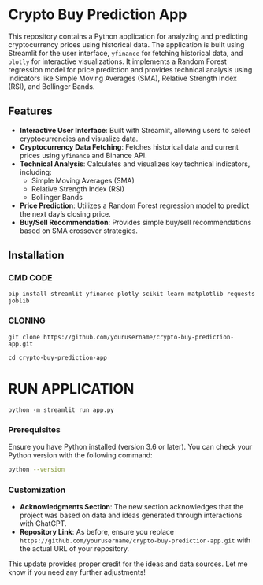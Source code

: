 # Crypto Buy Prediction App

This repository contains a Python application for analyzing and predicting cryptocurrency prices using historical data. The application is built using Streamlit for the user interface, `yfinance` for fetching historical data, and `plotly` for interactive visualizations. It implements a Random Forest regression model for price prediction and provides technical analysis using indicators like Simple Moving Averages (SMA), Relative Strength Index (RSI), and Bollinger Bands.

## Features

- **Interactive User Interface**: Built with Streamlit, allowing users to select cryptocurrencies and visualize data.
- **Cryptocurrency Data Fetching**: Fetches historical data and current prices using `yfinance` and Binance API.
- **Technical Analysis**: Calculates and visualizes key technical indicators, including:
  - Simple Moving Averages (SMA)
  - Relative Strength Index (RSI)
  - Bollinger Bands
- **Price Prediction**: Utilizes a Random Forest regression model to predict the next day’s closing price.
- **Buy/Sell Recommendation**: Provides simple buy/sell recommendations based on SMA crossover strategies.

## Installation
### CMD CODE
```
pip install streamlit yfinance plotly scikit-learn matplotlib requests joblib
```
### CLONING
```
git clone https://github.com/yourusername/crypto-buy-prediction-app.git
```
```
cd crypto-buy-prediction-app
```

# RUN APPLICATION
``` 
python -m streamlit run app.py
```

### Prerequisites

Ensure you have Python installed (version 3.6 or later). You can check your Python version with the following command:

```bash
python --version
```

### Customization

- **Acknowledgments Section**: The new section acknowledges that the project was based on data and ideas generated through interactions with ChatGPT.
- **Repository Link**: As before, ensure you replace `https://github.com/yourusername/crypto-buy-prediction-app.git` with the actual URL of your repository.

This update provides proper credit for the ideas and data sources. Let me know if you need any further adjustments!
